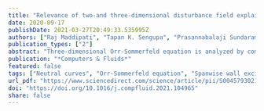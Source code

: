 ```yaml
---
title: "Relevance of two-and three-dimensional disturbance field explained with linear stability analysis of Orr-Sommerfeld equation by compound matrix method"
date: 2020-09-17
publishDate: 2021-03-27T20:49:33.535995Z
authors: ["Raj Maddipati", "Tapan K. Sengupa", "Prasannabalaji Sundaram"]
publication_types: ["2"]
abstract: "Three-dimensional Orr-Sommerfeld equation is analyzed by compound-matrix method to explain the relevance of two- and three-dimensional wall excitations with respect to three-dimensional direct simulation results presented in Sharma and Sengupta, Effect of frequency and wavenumber on the three-dimensional routes of transition by wall excitation, Phys. Fluids, 31 (6), 064107 (2019). Physical variables are considered in a finite spanwise domain which allows us to consider spanwise wavenumber  as the higher harmonics of fundamental spanwise mode  defined by the spanwise domain. Linear stability analysis is performed for various cases with different spanwise wavenumber and neutral curves are generated in both spatial and temporal frameworks. Even though the neutral curves appear different, the critical Reynolds number remains same for all spanwise excitation wavenumbers. The significance of neutral curve in either spatial, or temporal or spatio-temporal frameworks is explained for both modal and non-modal component of the response field. It is shown that as spanwise wavenumber of input excitation increases, the critical Reynolds number increases, while the spatial amplification rate  decreases. Thus, this establishes that increasing three-dimensionality of input excitation will shown enhanced stability of the flow, and helps one to understand the three-dimensional direct simulation of receptivity analysis for wall excitation reported very recently."
publication: "*Computers & Fluids*"
featured: false
tags: ["Neutral curves", "Orr-Sommerfeld equation", "Spanwise wall excitation", "Spatio-temporal analysis"]
url_pdf: "https://www.sciencedirect.com/science/article/pii/S0045793021001328"
doi: "https://doi.org/10.1016/j.compfluid.2021.104965"
share: false
---
```


